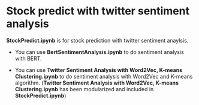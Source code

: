 # Stock predict with twitter sentiment analysis

**StockPredict.ipynb** is for stock prediction with twitter sentiment anaylsis.


* You can use **BertSentimentAnalysis.ipynb** to do sentiment analysis with BERT.

* You can use **Twitter Sentiment Analysis with Word2Vec, K-means Clustering.ipynb** to do sentiment analysis with Word2Vec and K-means algorithm.
  (**Twitter Sentiment Analysis with Word2Vec, K-means Clustering.ipynb** has been modularized and included in **StockPredict.ipynb**)
